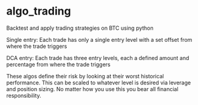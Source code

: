 # algo_trading
Backtest and apply trading strategies on BTC using python

Single entry:
Each trade has only a single entry level with a set offset from where the trade triggers

DCA entry:
Each trade has three entry levels, each a defined amount and percentage from where the trade triggers 

These algos define their risk by looking at their worst historical performance. This can be scaled to whatever level is desired via leverage and position sizing. No matter how you use this you bear all financial responsibility.
